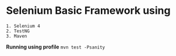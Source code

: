 # Selenium Basic Framework using
    1. Selenium 4
    2. TestNG
    3. Maven

**Running using profile**
`mvn test -Psanity`